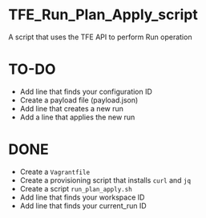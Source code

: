 # TFE_Run_Plan_Apply_script
A script that uses the TFE API to perform Run operation


# TO-DO

- Add line that finds your configuration ID
- Create a payload file (payload.json)
- Add line that creates a new run
- Add a line that applies the new run


# DONE

- Create a ```Vagrantfile```
- Create a provisioning script that installs ```curl``` and ```jq```
- Create a script ```run_plan_apply.sh```
- Add line that finds your workspace ID 
- Add line that finds your current_run ID

